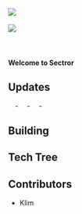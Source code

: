 <img src="https://raw.githubusercontent.com/Sectror/sprites-override/logo.png"/>
<br><br>

<a href="https://discord.gg/b6HUDS5a">
    <img src="https://img.shields.io/discord/1061344630987292835?color=287e29&label=Discord&logo=Discord&style=for-the-badge"/>
</a>
</a>
<br><br><br>



#### Welcome to Sectror ####


## Updates

&emsp;-
&emsp;-
&emsp;-



## Building



## Tech Tree



## Contributors
<ul>
    <li>Klim</li>
</ul>

<!--------------------------------------------------------------------------------->

[Logo]: https://raw.githubusercontent.com/Sector/sprites-override/logo.png



[Discord]: https://discord.gg/b6HUDS5a

[DiscordBadge]: https://img.shields.io/discord/1061344630987292835?color=287e29&label=Discord&logo=Discord&style=for-the-badge

